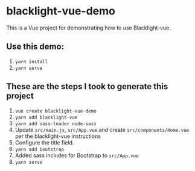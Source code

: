 # blacklight-vue-demo

This is a Vue project for demonstrating how to use Blacklight-vue.

## Use this demo:

1. `yarn install`
1. `yarn serve`

## These are the steps I took to generate this project

1. `vue create blacklight-vue-demo`
1. `yarn add blacklight-vue`
1. `yarn add sass-loader node-sass`
1. Update `src/main.js`, `src/App.vue` and create `src/components/Home.vue` per the blacklight-vue instructions
1. Configure the title field.
1. `yarn add bootstrap`
1. Added sass includes for Bootstrap to `src/App.vue`
1. `yarn serve`

